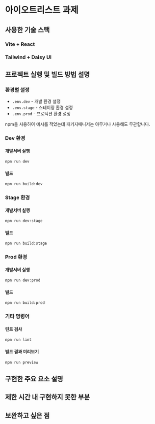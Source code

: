 # 아이오트리스트 과제

## 사용한 기술 스택

### Vite + React

### Tailwind + Daisy UI

## 프로젝트 실행 및 빌드 방법 설명

### 환경별 설정

- `.env.dev` - 개발 환경 설정
- `.env.stage` - 스테이징 환경 설정
- `.env.prod` - 프로덕션 환경 설정

npm을 사용하여 예시를 적었는데 패키지매니저는 아무거나 사용해도 무관합니다.

### Dev 환경

#### 개발서버 실행

```bash
npm run dev
```

#### 빌드

```bash
npm run build:dev
```

### Stage 환경

#### 개발서버 실행

```bash
npm run dev:stage
```

#### 빌드

```bash
npm run build:stage
```

### Prod 환경

#### 개발서버 실행

```bash
npm run dev:prod
```

#### 빌드

```bash
npm run build:prod
```

### 기타 명령어

#### 린트 검사

```bash
npm run lint
```

#### 빌드 결과 미리보기

```bash
npm run preview
```

## 구현한 주요 요소 설명

## 제한 시간 내 구현하지 못한 부분

## 보완하고 싶은 점
